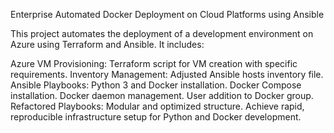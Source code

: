 Enterprise Automated Docker Deployment on Cloud Platforms using Ansible

This project automates the deployment of a development environment on Azure using Terraform and Ansible. It includes:

Azure VM Provisioning: Terraform script for VM creation with specific requirements.
Inventory Management: Adjusted Ansible hosts inventory file.
Ansible Playbooks:
Python 3 and Docker installation.
Docker Compose installation.
Docker daemon management.
User addition to Docker group.
Refactored Playbooks: Modular and optimized structure.
Achieve rapid, reproducible infrastructure setup for Python and Docker development.

